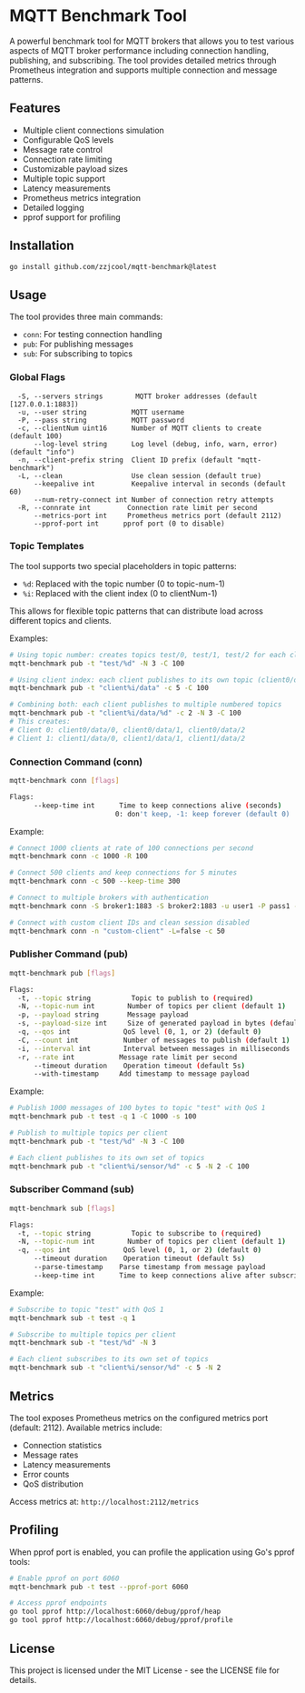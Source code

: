 # MQTT Benchmark Tool

A powerful benchmark tool for MQTT brokers that allows you to test various aspects of MQTT broker performance including connection handling, publishing, and subscribing. The tool provides detailed metrics through Prometheus integration and supports multiple connection and message patterns.

## Features

- Multiple client connections simulation
- Configurable QoS levels
- Message rate control
- Connection rate limiting
- Customizable payload sizes
- Multiple topic support
- Latency measurements
- Prometheus metrics integration
- Detailed logging
- pprof support for profiling

## Installation

```bash
go install github.com/zzjcool/mqtt-benchmark@latest
```

## Usage

The tool provides three main commands:
- `conn`: For testing connection handling
- `pub`: For publishing messages
- `sub`: For subscribing to topics

### Global Flags

```
  -S, --servers strings        MQTT broker addresses (default [127.0.0.1:1883])
  -u, --user string           MQTT username
  -P, --pass string           MQTT password
  -c, --clientNum uint16      Number of MQTT clients to create (default 100)
      --log-level string      Log level (debug, info, warn, error) (default "info")
  -n, --client-prefix string  Client ID prefix (default "mqtt-benchmark")
  -L, --clean                 Use clean session (default true)
      --keepalive int         Keepalive interval in seconds (default 60)
      --num-retry-connect int Number of connection retry attempts
  -R, --connrate int         Connection rate limit per second
      --metrics-port int     Prometheus metrics port (default 2112)
      --pprof-port int      pprof port (0 to disable)
```

### Topic Templates

The tool supports two special placeholders in topic patterns:
- `%d`: Replaced with the topic number (0 to topic-num-1)
- `%i`: Replaced with the client index (0 to clientNum-1)

This allows for flexible topic patterns that can distribute load across different topics and clients.

Examples:
```bash
# Using topic number: creates topics test/0, test/1, test/2 for each client
mqtt-benchmark pub -t "test/%d" -N 3 -C 100

# Using client index: each client publishes to its own topic (client0/data, client1/data, etc)
mqtt-benchmark pub -t "client%i/data" -c 5 -C 100

# Combining both: each client publishes to multiple numbered topics
mqtt-benchmark pub -t "client%i/data/%d" -c 2 -N 3 -C 100
# This creates:
# Client 0: client0/data/0, client0/data/1, client0/data/2
# Client 1: client1/data/0, client1/data/1, client1/data/2
```

### Connection Command (conn)

```bash
mqtt-benchmark conn [flags]

Flags:
      --keep-time int      Time to keep connections alive (seconds)
                          0: don't keep, -1: keep forever (default 0)
```

Example:
```bash
# Connect 1000 clients at rate of 100 connections per second
mqtt-benchmark conn -c 1000 -R 100

# Connect 500 clients and keep connections for 5 minutes
mqtt-benchmark conn -c 500 --keep-time 300

# Connect to multiple brokers with authentication
mqtt-benchmark conn -S broker1:1883 -S broker2:1883 -u user1 -P pass1 -c 100

# Connect with custom client IDs and clean session disabled
mqtt-benchmark conn -n "custom-client" -L=false -c 50
```

### Publisher Command (pub)

```bash
mqtt-benchmark pub [flags]

Flags:
  -t, --topic string          Topic to publish to (required)
  -N, --topic-num int        Number of topics per client (default 1)
  -p, --payload string       Message payload
  -s, --payload-size int     Size of generated payload in bytes (default 100)
  -q, --qos int             QoS level (0, 1, or 2) (default 0)
  -C, --count int           Number of messages to publish (default 1)
  -i, --interval int        Interval between messages in milliseconds
  -r, --rate int           Message rate limit per second
      --timeout duration    Operation timeout (default 5s)
      --with-timestamp     Add timestamp to message payload
```

Example:
```bash
# Publish 1000 messages of 100 bytes to topic "test" with QoS 1
mqtt-benchmark pub -t test -q 1 -C 1000 -s 100

# Publish to multiple topics per client
mqtt-benchmark pub -t "test/%d" -N 3 -C 100

# Each client publishes to its own set of topics
mqtt-benchmark pub -t "client%i/sensor/%d" -c 5 -N 2 -C 100
```

### Subscriber Command (sub)

```bash
mqtt-benchmark sub [flags]

Flags:
  -t, --topic string          Topic to subscribe to (required)
  -N, --topic-num int        Number of topics per client (default 1)
  -q, --qos int             QoS level (0, 1, or 2) (default 0)
      --timeout duration    Operation timeout (default 5s)
      --parse-timestamp    Parse timestamp from message payload
      --keep-time int      Time to keep connections alive after subscription
```

Example:
```bash
# Subscribe to topic "test" with QoS 1
mqtt-benchmark sub -t test -q 1

# Subscribe to multiple topics per client
mqtt-benchmark sub -t "test/%d" -N 3

# Each client subscribes to its own set of topics
mqtt-benchmark sub -t "client%i/sensor/%d" -c 5 -N 2
```

## Metrics

The tool exposes Prometheus metrics on the configured metrics port (default: 2112). Available metrics include:

- Connection statistics
- Message rates
- Latency measurements
- Error counts
- QoS distribution

Access metrics at: `http://localhost:2112/metrics`

## Profiling

When pprof port is enabled, you can profile the application using Go's pprof tools:

```bash
# Enable pprof on port 6060
mqtt-benchmark pub -t test --pprof-port 6060

# Access pprof endpoints
go tool pprof http://localhost:6060/debug/pprof/heap
go tool pprof http://localhost:6060/debug/pprof/profile
```

## License

This project is licensed under the MIT License - see the LICENSE file for details.
